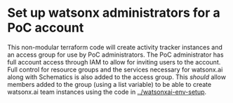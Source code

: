 # Set up watsonx administrators for a PoC account

This non-modular terraform code will create activity tracker instances and an access group for use by PoC administrators. The PoC administrator has full account access through IAM to allow for inviting users to the account. Full control for resource groups and the services necessary for watsonx.ai along with Schematics is also added to the access group. This *should* allow members added to the group (using a list variable) to be able to create watsonx.ai team instances using the code in [../watsonxai-env-setup](../watsonxai-env-setup/).
